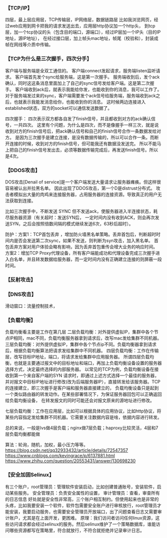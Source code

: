 ### 【TCP/IP】

四层，最上层应用层，TCP传输层，IP网络层，数据链路层
比如我浏览网页，经过web应用到网卡把我的请求发送出去，应用层http协议加一个http头，
到tcp层，加一个tcp协议的头（包含目的端口，源端口），经过IP层加一个IP头（目的IP地址，源IP地址），
在经过接口层，加上帧头mac地址，帧尾（校验和），封装成帧在网线等介质中传输。

### 【TCP为什么是三次握手，四次分手】

客户端与服务端是全双工通信的。
客户端connect发起请求，服务端listen监听请求。
客户端首先发个sync给服务端，这是第一次握手。
服务端收到后，发个ack确认，同时这这条消息里面加上了自己的sync信号发给客户端。这是第二次握手。
客户端收到ack后，就表示我能给你发，也能收到你的消息，我可以工作了。
对于服务端发过来的sync，客户端需要发个ack信号给服务端，服务端收到ack之后，也就表示我能发消息给你，也能收到你的消息。
这时候两边连接进入established状态，双方的socket可以通信发送数据了。

四次握手：
四次表示双方都各自发了finish信号，并且都收到对方的ack确认信号，一共四次。
这里有个问题，为什么是四次，而不是像握手一样三次，就是说收到对方的finish信号后，把ack确认信号和自己的finish信号合作一条数据发给对方。
是因为三次握手是建立连接，是没有数据传输的，所以可以合作一条。而断开连接的时候，收到对方的finish信号，但可能我还有数据没发送完。
所以不能马上把自己的finish信号发出去，必须等数据传输完成后，再发送finish信号。所以是4次。

### 【DDOS攻击】

DOS攻击[Denail of service]是一个客户端发送大量请求让服务器瘫痪。但这样很容易被认出并拉黑名单。
因此出现了DDOS攻击，第一个D是distrust分布式。
攻击者模拟出大量的肉鸡来连接服务器，占用服务器的连接资源。导致真正的用户无法获取到连接。

比如三次握手中，不断发送 SYNC 但不发送ack，使服务器进入半连接状态，耗尽服务器资源（有关超时：发送SYN后，
一定时间内没有收到ACK，则会再次发送SYN，之后会按照倍数间隔的模式继续发送6次，63秒后超时）。

防护：方案1：TCP首包丢弃 ，增加防火墙黑名单策略。丢弃首包后，判断超时时间内是否会发送第二次sync，如果不发送，则判断为syn攻击，加入黑名单。
首包丢弃方案对用户体验会略有影响，因为丢弃首包重传会增大业务的响应时间。
      方案2：增加TCP Proxy代理设备，所有客户端能成功和代理设备完成三次握手进入白名单，并且转发数据给服务器，而一定时间内没有正确建立连接的则屏蔽一段时间。



### 【反射攻击】





### 【DNS攻击】

滑动窗口：流量控制技术，


### 【负载均衡】

负载均衡看主要是工作在第几层
二层负载均衡：对外提供虚拟IP，集群中各个节点IP相同，mac不同，负载均衡服务器拿到请求后，改写mac发给集群不同机器。
三层负载均衡：对外提供虚拟IP，集群中各个节点ip不同。负载均衡器拿到请求后，根据负载均衡算法把请求发给集群中不同机器。
四层负载均衡：工作在传输层，改写目标IP地址，端口，将请求发给集群中应用服务器。
    所谓四层负载均衡，也就是主要通过报文中的目标地址和端口，再加上负载均衡设备设置的服务器选择方式，决定最终选择的内部服务器。
    以常见的TCP为例，负载均衡设备在接收到第一个来自客户端的SYN 请求时，即通过上述方式选择一个最佳的服务器，
    并对报文中目标IP地址进行修改(改为后端服务器IP），直接转发给该服务器。TCP的连接建立，即三次握手是客户端和服务器直接建立的，
    负载均衡设备只是起到一个类似路由器的转发动作。在某些部署情况下，为保证服务器回包可以正确返回给负载均衡设备，
    在转发报文的同时可能还会对报文原来的源地址进行修改。

七层负载均衡：工作在应用层，比如可以根据具体的应用协议，比如http协议，将某些内容指定发给集群不同机器。它需要关注数据内容是啥，依据内容进行转发。

总的来说，一般是lvs做4层负载；nginx做7层负载；haproxy比较灵活，4层和7层负载均衡都能做

算法：轮询，随机，加权，最小压力等等。
https://blog.csdn.net/qq32933432/article/details/72547357
https://www.cnblogs.com/kevingrace/p/6137881.html
https://www.zhihu.com/question/20553431/answer/130698230

### 【安全加固Selinux】

有三个账户，root管理员：管理软件安装启动，比如创建普通账号，安装软件，启动某些服务。
            安全管理员：负责安全属性的设置，
            审计管理员：查看，审查所有的日志信息
好处就是安全性非常高，三个账户相互制约。但使用起来也是非常的头疼，比如我要安装一个软件，软件包需要安全账户进行审核放行，root管理员才能安装，我要启动服务，也需要安全管理员开放端口，出了问题查看日志又需要审计账户，尤其是在上面开发，更困难。
原理：我们访问者访问任何linux资源，这些访问请求都会经过selinux的服务。然后selinux维护了一个策略数据库，谁能访问哪些资源都写在策略里，符合就放行，不符合就拒绝并记录审计日志。